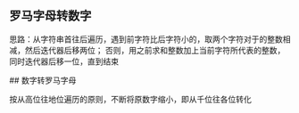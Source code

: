 ## 罗马字母转数字
<p>思路：从字符串首往后遍历，遇到前字符比后字符小的，取两个字符对于的整数相减，然后迭代器后移两位；
否则，用之前求和整数加上当前字符所代表的整数，同时迭代器后移一位，直到结束</p>
## 数字转罗马字母
<p>按从高位往地位遍历的原则，不断将原数字缩小，即从千位往各位转化</p>
